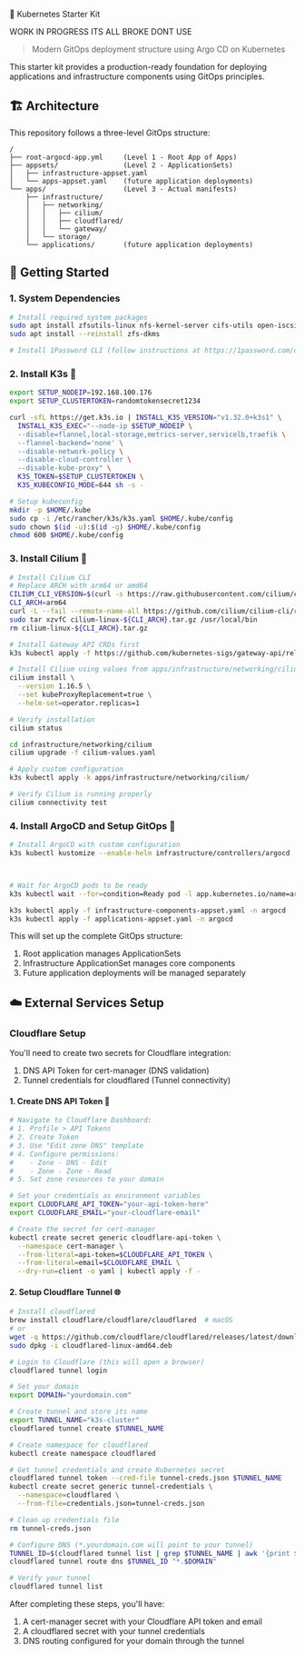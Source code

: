 🚀 Kubernetes Starter Kit

WORK IN PROGRESS ITS ALL BROKE DONT USE

> Modern GitOps deployment structure using Argo CD on Kubernetes

This starter kit provides a production-ready foundation for deploying applications and infrastructure components using GitOps principles.

## 🏗️ Architecture

This repository follows a three-level GitOps structure:

```
/
├── root-argocd-app.yml     (Level 1 - Root App of Apps)
├── appsets/                (Level 2 - ApplicationSets)
│   ├── infrastructure-appset.yaml
│   └── apps-appset.yaml    (future application deployments)
└── apps/                   (Level 3 - Actual manifests)
    ├── infrastructure/
    │   ├── networking/
    │   │   ├── cilium/
    │   │   ├── cloudflared/
    │   │   └── gateway/
    │   └── storage/
    └── applications/       (future application deployments)
```

## 🏃 Getting Started

### 1. System Dependencies
```bash
# Install required system packages
sudo apt install zfsutils-linux nfs-kernel-server cifs-utils open-iscsi
sudo apt install --reinstall zfs-dkms

# Install 1Password CLI (follow instructions at https://1password.com/downloads/command-line/)
```

### 2. Install K3s 🎯
```bash
export SETUP_NODEIP=192.168.100.176
export SETUP_CLUSTERTOKEN=randomtokensecret1234

curl -sfL https://get.k3s.io | INSTALL_K3S_VERSION="v1.32.0+k3s1" \
  INSTALL_K3S_EXEC="--node-ip $SETUP_NODEIP \
  --disable=flannel,local-storage,metrics-server,servicelb,traefik \
  --flannel-backend='none' \
  --disable-network-policy \
  --disable-cloud-controller \
  --disable-kube-proxy" \
  K3S_TOKEN=$SETUP_CLUSTERTOKEN \
  K3S_KUBECONFIG_MODE=644 sh -s -

# Setup kubeconfig
mkdir -p $HOME/.kube
sudo cp -i /etc/rancher/k3s/k3s.yaml $HOME/.kube/config
sudo chown $(id -u):$(id -g) $HOME/.kube/config
chmod 600 $HOME/.kube/config
```

### 3. Install Cilium 🔄
```bash
# Install Cilium CLI
# Replace ARCH with arm64 or amd64
CILIUM_CLI_VERSION=$(curl -s https://raw.githubusercontent.com/cilium/cilium-cli/main/stable.txt)
CLI_ARCH=arm64
curl -L --fail --remote-name-all https://github.com/cilium/cilium-cli/releases/download/${CILIUM_CLI_VERSION}/cilium-linux-${CLI_ARCH}.tar.gz
sudo tar xzvfC cilium-linux-${CLI_ARCH}.tar.gz /usr/local/bin
rm cilium-linux-${CLI_ARCH}.tar.gz

# Install Gateway API CRDs first
k3s kubectl apply -f https://github.com/kubernetes-sigs/gateway-api/releases/latest/download/experimental-install.yaml

# Install Cilium using values from apps/infrastructure/networking/cilium/cilium-values.yaml
cilium install \
  --version 1.16.5 \
  --set kubeProxyReplacement=true \
  --helm-set=operator.replicas=1

# Verify installation
cilium status

cd infrastructure/networking/cilium
cilium upgrade -f cilium-values.yaml

# Apply custom configuration
k3s kubectl apply -k apps/infrastructure/networking/cilium/

# Verify Cilium is running properly
cilium connectivity test
```

### 4. Install ArgoCD and Setup GitOps 🎯

```bash
# Install ArgoCD with custom configuration
k3s kubectl kustomize --enable-helm infrastructure/controllers/argocd | k3s kubectl apply -f -



# Wait for ArgoCD pods to be ready
k3s kubectl wait --for=condition=Ready pod -l app.kubernetes.io/name=argocd-server -n argocd

k3s kubectl apply -f infrastructure-components-appset.yaml -n argocd
k3s kubectl apply -f applications-appset.yaml -n argocd

```

This will set up the complete GitOps structure:
1. Root application manages ApplicationSets
2. Infrastructure ApplicationSet manages core components
3. Future application deployments will be managed separately

## ☁️ External Services Setup

### Cloudflare Setup

You'll need to create two secrets for Cloudflare integration:
1. DNS API Token for cert-manager (DNS validation)
2. Tunnel credentials for cloudflared (Tunnel connectivity)

#### 1. Create DNS API Token 🔑
```bash
# Navigate to Cloudflare Dashboard:
# 1. Profile > API Tokens
# 2. Create Token
# 3. Use "Edit zone DNS" template
# 4. Configure permissions:
#    - Zone - DNS - Edit
#    - Zone - Zone - Read
# 5. Set zone resources to your domain

# Set your credentials as environment variables
export CLOUDFLARE_API_TOKEN="your-api-token-here"
export CLOUDFLARE_EMAIL="your-cloudflare-email"

# Create the secret for cert-manager
kubectl create secret generic cloudflare-api-token \
  --namespace cert-manager \
  --from-literal=api-token=$CLOUDFLARE_API_TOKEN \
  --from-literal=email=$CLOUDFLARE_EMAIL \
  --dry-run=client -o yaml | kubectl apply -f -
```

#### 2. Setup Cloudflare Tunnel 🌐
```bash
# Install cloudflared
brew install cloudflare/cloudflare/cloudflared  # macOS
# or
wget -q https://github.com/cloudflare/cloudflared/releases/latest/download/cloudflared-linux-amd64.deb
sudo dpkg -i cloudflared-linux-amd64.deb

# Login to Cloudflare (this will open a browser)
cloudflared tunnel login

# Set your domain
export DOMAIN="yourdomain.com"

# Create tunnel and store its name
export TUNNEL_NAME="k3s-cluster"
cloudflared tunnel create $TUNNEL_NAME

# Create namespace for cloudflared
kubectl create namespace cloudflared

# Get tunnel credentials and create Kubernetes secret
cloudflared tunnel token --cred-file tunnel-creds.json $TUNNEL_NAME
kubectl create secret generic tunnel-credentials \
  --namespace=cloudflared \
  --from-file=credentials.json=tunnel-creds.json

# Clean up credentials file
rm tunnel-creds.json

# Configure DNS (*.yourdomain.com will point to your tunnel)
TUNNEL_ID=$(cloudflared tunnel list | grep $TUNNEL_NAME | awk '{print $1}')
cloudflared tunnel route dns $TUNNEL_ID "*.$DOMAIN"

# Verify your tunnel
cloudflared tunnel list
```

After completing these steps, you'll have:
1. A cert-manager secret with your Cloudflare API token and email
2. A cloudflared secret with your tunnel credentials
3. DNS routing configured for your domain through the tunnel
